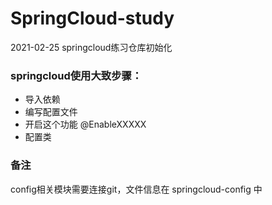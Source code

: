 # SpringCloud-study

2021-02-25  springcloud练习仓库初始化 



### springcloud使用大致步骤：

*   导入依赖
*   编写配置文件
*   开启这个功能 @EnableXXXXX
*   配置类

### 备注
config相关模块需要连接git，文件信息在 springcloud-config 中
